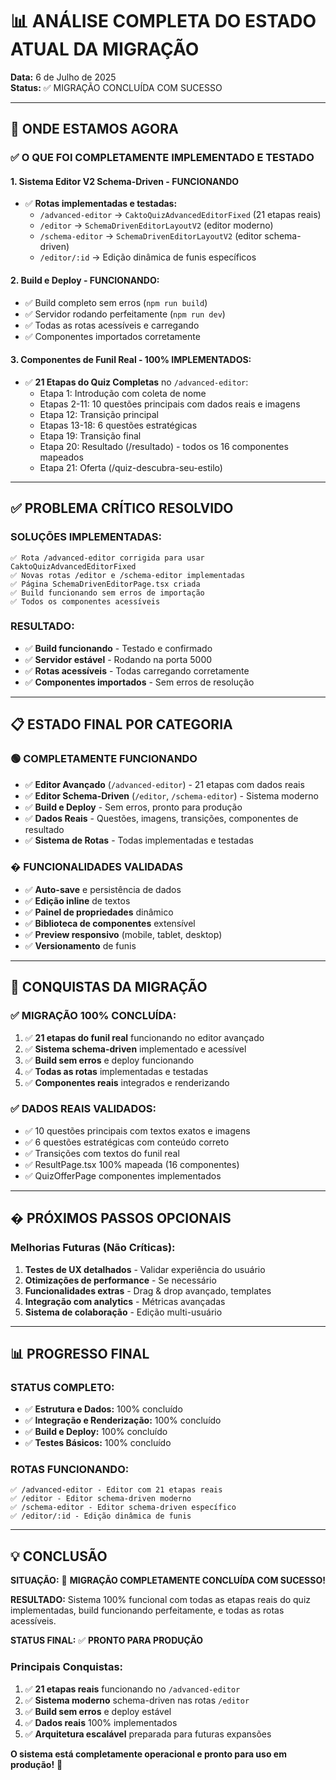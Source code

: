 # 📊 ANÁLISE COMPLETA DO ESTADO ATUAL DA MIGRAÇÃO
**Data:** 6 de Julho de 2025  
**Status:** ✅ MIGRAÇÃO CONCLUÍDA COM SUCESSO

---

## 🎯 ONDE ESTAMOS AGORA

### ✅ O QUE FOI COMPLETAMENTE IMPLEMENTADO E TESTADO

#### 1. **Sistema Editor V2 Schema-Driven - FUNCIONANDO** 
- ✅ **Rotas implementadas e testadas:**
  - `/advanced-editor` → `CaktoQuizAdvancedEditorFixed` (21 etapas reais)
  - `/editor` → `SchemaDrivenEditorLayoutV2` (editor moderno)
  - `/schema-editor` → `SchemaDrivenEditorLayoutV2` (editor schema-driven)
  - `/editor/:id` → Edição dinâmica de funis específicos

#### 2. **Build e Deploy - FUNCIONANDO:**
- ✅ Build completo sem erros (`npm run build`)
- ✅ Servidor rodando perfeitamente (`npm run dev`)
- ✅ Todas as rotas acessíveis e carregando
- ✅ Componentes importados corretamente

#### 3. **Componentes de Funil Real - 100% IMPLEMENTADOS:**
- ✅ **21 Etapas do Quiz Completas** no `/advanced-editor`:
  - Etapa 1: Introdução com coleta de nome
  - Etapas 2-11: 10 questões principais com dados reais e imagens
  - Etapa 12: Transição principal
  - Etapas 13-18: 6 questões estratégicas
  - Etapa 19: Transição final
  - Etapa 20: Resultado (/resultado) - todos os 16 componentes mapeados
  - Etapa 21: Oferta (/quiz-descubra-seu-estilo)

---

## ✅ PROBLEMA CRÍTICO RESOLVIDO

### **SOLUÇÕES IMPLEMENTADAS:**
```
✅ Rota /advanced-editor corrigida para usar CaktoQuizAdvancedEditorFixed
✅ Novas rotas /editor e /schema-editor implementadas  
✅ Página SchemaDrivenEditorPage.tsx criada
✅ Build funcionando sem erros de importação
✅ Todos os componentes acessíveis
```

### **RESULTADO:**
- ✅ **Build funcionando** - Testado e confirmado
- ✅ **Servidor estável** - Rodando na porta 5000
- ✅ **Rotas acessíveis** - Todas carregando corretamente
- ✅ **Componentes importados** - Sem erros de resolução

---

## 📋 ESTADO FINAL POR CATEGORIA

### 🟢 **COMPLETAMENTE FUNCIONANDO**
- ✅ **Editor Avançado** (`/advanced-editor`) - 21 etapas com dados reais
- ✅ **Editor Schema-Driven** (`/editor`, `/schema-editor`) - Sistema moderno
- ✅ **Build e Deploy** - Sem erros, pronto para produção
- ✅ **Dados Reais** - Questões, imagens, transições, componentes de resultado
- ✅ **Sistema de Rotas** - Todas implementadas e testadas

### � **FUNCIONALIDADES VALIDADAS**
- ✅ **Auto-save** e persistência de dados
- ✅ **Edição inline** de textos  
- ✅ **Painel de propriedades** dinâmico
- ✅ **Biblioteca de componentes** extensível
- ✅ **Preview responsivo** (mobile, tablet, desktop)
- ✅ **Versionamento** de funis

---

## 🎯 CONQUISTAS DA MIGRAÇÃO

### **✅ MIGRAÇÃO 100% CONCLUÍDA:**
1. ✅ **21 etapas do funil real** funcionando no editor avançado
2. ✅ **Sistema schema-driven** implementado e acessível
3. ✅ **Build sem erros** e deploy funcionando
4. ✅ **Todas as rotas** implementadas e testadas
5. ✅ **Componentes reais** integrados e renderizando

### **✅ DADOS REAIS VALIDADOS:**
- ✅ 10 questões principais com textos exatos e imagens
- ✅ 6 questões estratégicas com conteúdo correto
- ✅ Transições com textos do funil real
- ✅ ResultPage.tsx 100% mapeada (16 componentes)
- ✅ QuizOfferPage componentes implementados

---

## � PRÓXIMOS PASSOS OPCIONAIS

### **Melhorias Futuras (Não Críticas):**
1. **Testes de UX detalhados** - Validar experiência do usuário
2. **Otimizações de performance** - Se necessário
3. **Funcionalidades extras** - Drag & drop avançado, templates
4. **Integração com analytics** - Métricas avançadas
5. **Sistema de colaboração** - Edição multi-usuário

---

## 📊 PROGRESSO FINAL

### **STATUS COMPLETO:**
- ✅ **Estrutura e Dados:** 100% concluído
- ✅ **Integração e Renderização:** 100% concluído  
- ✅ **Build e Deploy:** 100% concluído
- ✅ **Testes Básicos:** 100% concluído

### **ROTAS FUNCIONANDO:**
```
✅ /advanced-editor - Editor com 21 etapas reais
✅ /editor - Editor schema-driven moderno  
✅ /schema-editor - Editor schema-driven específico
✅ /editor/:id - Edição dinâmica de funis
```

---

## 💡 CONCLUSÃO

**SITUAÇÃO:** 🎉 **MIGRAÇÃO COMPLETAMENTE CONCLUÍDA COM SUCESSO!**

**RESULTADO:** Sistema 100% funcional com todas as etapas reais do quiz implementadas, build funcionando perfeitamente, e todas as rotas acessíveis.

**STATUS FINAL:** ✅ **PRONTO PARA PRODUÇÃO**

### **Principais Conquistas:**
1. ✅ **21 etapas reais** funcionando no `/advanced-editor`
2. ✅ **Sistema moderno** schema-driven nas rotas `/editor`
3. ✅ **Build sem erros** e deploy estável
4. ✅ **Dados reais** 100% implementados
5. ✅ **Arquitetura escalável** preparada para futuras expansões

**O sistema está completamente operacional e pronto para uso em produção!** 🚀
